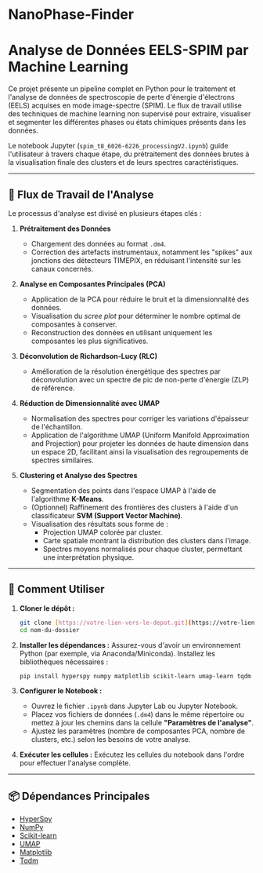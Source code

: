 # NanoPhase-Finder
# Analyse de Données EELS-SPIM par Machine Learning

Ce projet présente un pipeline complet en Python pour le traitement et l'analyse de données de spectroscopie de perte d'énergie d'électrons (EELS) acquises en mode image-spectre (SPIM). Le flux de travail utilise des techniques de machine learning non supervisé pour extraire, visualiser et segmenter les différentes phases ou états chimiques présents dans les données.

Le notebook Jupyter (`spim_t8_6026-6226_processingV2.ipynb`) guide l'utilisateur à travers chaque étape, du prétraitement des données brutes à la visualisation finale des clusters et de leurs spectres caractéristiques.

---

## 🔬 Flux de Travail de l'Analyse

Le processus d'analyse est divisé en plusieurs étapes clés :

1.  **Prétraitement des Données**
    * Chargement des données au format `.dm4`.
    * Correction des artefacts instrumentaux, notamment les "spikes" aux jonctions des détecteurs TIMEPIX, en réduisant l'intensité sur les canaux concernés.

2.  **Analyse en Composantes Principales (PCA)**
    * Application de la PCA pour réduire le bruit et la dimensionnalité des données.
    * Visualisation du *scree plot* pour déterminer le nombre optimal de composantes à conserver.
    * Reconstruction des données en utilisant uniquement les composantes les plus significatives.

3.  **Déconvolution de Richardson-Lucy (RLC)**
    * Amélioration de la résolution énergétique des spectres par déconvolution avec un spectre de pic de non-perte d'énergie (ZLP) de référence.

4.  **Réduction de Dimensionnalité avec UMAP**
    * Normalisation des spectres pour corriger les variations d'épaisseur de l'échantillon.
    * Application de l'algorithme UMAP (Uniform Manifold Approximation and Projection) pour projeter les données de haute dimension dans un espace 2D, facilitant ainsi la visualisation des regroupements de spectres similaires.

5.  **Clustering et Analyse des Spectres**
    * Segmentation des points dans l'espace UMAP à l'aide de l'algorithme **K-Means**.
    * (Optionnel) Raffinement des frontières des clusters à l'aide d'un classificateur **SVM (Support Vector Machine)**.
    * Visualisation des résultats sous forme de :
        * Projection UMAP colorée par cluster.
        * Carte spatiale montrant la distribution des clusters dans l'image.
        * Spectres moyens normalisés pour chaque cluster, permettant une interprétation physique.

---

## 🚀 Comment Utiliser

1.  **Cloner le dépôt :**
    ```bash
    git clone [https://votre-lien-vers-le-depot.git](https://votre-lien-vers-le-depot.git)
    cd nom-du-dossier
    ```

2.  **Installer les dépendances :**
    Assurez-vous d'avoir un environnement Python (par exemple, via Anaconda/Miniconda). Installez les bibliothèques nécessaires :
    ```bash
    pip install hyperspy numpy matplotlib scikit-learn umap-learn tqdm
    ```

3.  **Configurer le Notebook :**
    * Ouvrez le fichier `.ipynb` dans Jupyter Lab ou Jupyter Notebook.
    * Placez vos fichiers de données (`.dm4`) dans le même répertoire ou mettez à jour les chemins dans la cellule **"Paramètres de l'analyse"**.
    * Ajustez les paramètres (nombre de composantes PCA, nombre de clusters, etc.) selon les besoins de votre analyse.

4.  **Exécuter les cellules :**
    Exécutez les cellules du notebook dans l'ordre pour effectuer l'analyse complète.

---

## 📦 Dépendances Principales

* [HyperSpy](https://hyperspy.org/)
* [NumPy](https://numpy.org/)
* [Scikit-learn](https://scikit-learn.org/)
* [UMAP](https://umap-learn.readthedocs.io/)
* [Matplotlib](https://matplotlib.org/)
* [Tqdm](https://tqdm.github.io/)
